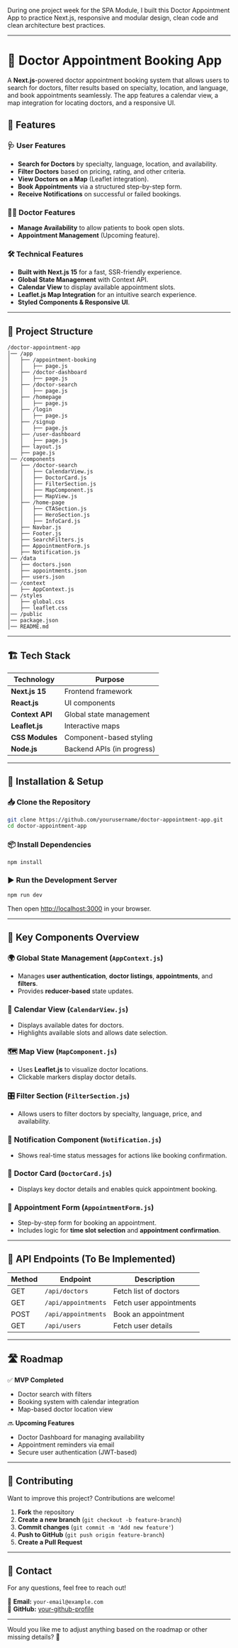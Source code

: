 During one project week for the SPA Module, I built this Doctor Appointment App to practice Next.js, responsive and modular design, clean code and clean architecture best practices.

---

# 🏥 Doctor Appointment Booking App

A **Next.js**-powered doctor appointment booking system that allows users to search for doctors, filter results based on specialty, location, and language, and book appointments seamlessly. The app features a calendar view, a map integration for locating doctors, and a responsive UI.

## 🚀 Features

### 🩺 User Features

- **Search for Doctors** by specialty, language, location, and availability.
- **Filter Doctors** based on pricing, rating, and other criteria.
- **View Doctors on a Map** (Leaflet integration).
- **Book Appointments** via a structured step-by-step form.
- **Receive Notifications** on successful or failed bookings.

### 👩‍⚕️ Doctor Features

- **Manage Availability** to allow patients to book open slots.
- **Appointment Management** (Upcoming feature).

### 🛠 Technical Features

- **Built with Next.js 15** for a fast, SSR-friendly experience.
- **Global State Management** with Context API.
- **Calendar View** to display available appointment slots.
- **Leaflet.js Map Integration** for an intuitive search experience.
- **Styled Components & Responsive UI**.

---

## 📂 Project Structure

```
/doctor-appointment-app
│── /app
│   ├── /appointment-booking
│   │   ├── page.js
│   ├── /doctor-dashboard
│   │   ├── page.js
│   ├── /doctor-search
│   │   ├── page.js
│   ├── /homepage
│   │   ├── page.js
│   ├── /login
│   │   ├── page.js
│   ├── /signup
│   │   ├── page.js
│   ├── /user-dashboard
│   │   ├── page.js
│   ├── layout.js
│   ├── page.js
│── /components
│   ├── /doctor-search
│   │   ├── CalendarView.js
│   │   ├── DoctorCard.js
│   │   ├── FilterSection.js
│   │   ├── MapComponent.js
│   │   ├── MapView.js
│   ├── /home-page
│   │   ├── CTASection.js
│   │   ├── HeroSection.js
│   │   ├── InfoCard.js
│   ├── Navbar.js
│   ├── Footer.js
│   ├── SearchFilters.js
│   ├── AppointmentForm.js
│   ├── Notification.js
│── /data
│   ├── doctors.json
│   ├── appointments.json
│   ├── users.json
│── /context
│   ├── AppContext.js
│── /styles
│   ├── global.css
│   ├── leaflet.css
│── /public
│── package.json
│── README.md
```

---

## 🏗️ Tech Stack

| **Technology**  | **Purpose**                |
| --------------- | -------------------------- |
| **Next.js 15**  | Frontend framework         |
| **React.js**    | UI components              |
| **Context API** | Global state management    |
| **Leaflet.js**  | Interactive maps           |
| **CSS Modules** | Component-based styling    |
| **Node.js**     | Backend APIs (in progress) |

---

## 🔧 Installation & Setup

### 📥 Clone the Repository

```sh
git clone https://github.com/yourusername/doctor-appointment-app.git
cd doctor-appointment-app
```

### 📦 Install Dependencies

```sh
npm install
```

### ▶️ Run the Development Server

```sh
npm run dev
```

Then open [http://localhost:3000](http://localhost:3000) in your browser.

---

## 📌 Key Components Overview

### 🌍 **Global State Management** (`AppContext.js`)

- Manages **user authentication**, **doctor listings**, **appointments**, and **filters**.
- Provides **reducer-based** state updates.

### 📅 **Calendar View** (`CalendarView.js`)

- Displays available dates for doctors.
- Highlights available slots and allows date selection.

### 🗺️ **Map View** (`MapComponent.js`)

- Uses **Leaflet.js** to visualize doctor locations.
- Clickable markers display doctor details.

### 🎛 **Filter Section** (`FilterSection.js`)

- Allows users to filter doctors by specialty, language, price, and availability.

### 🔔 **Notification Component** (`Notification.js`)

- Shows real-time status messages for actions like booking confirmation.

### 📄 **Doctor Card** (`DoctorCard.js`)

- Displays key doctor details and enables quick appointment booking.

### 📆 **Appointment Form** (`AppointmentForm.js`)

- Step-by-step form for booking an appointment.
- Includes logic for **time slot selection** and **appointment confirmation**.

---

## 🔄 API Endpoints (To Be Implemented)

| Method | Endpoint            | Description             |
| ------ | ------------------- | ----------------------- |
| GET    | `/api/doctors`      | Fetch list of doctors   |
| GET    | `/api/appointments` | Fetch user appointments |
| POST   | `/api/appointments` | Book an appointment     |
| GET    | `/api/users`        | Fetch user details      |

---

## 🛣 Roadmap

✅ **MVP Completed**

- Doctor search with filters
- Booking system with calendar integration
- Map-based doctor location view

🔜 **Upcoming Features**

- Doctor Dashboard for managing availability
- Appointment reminders via email
- Secure user authentication (JWT-based)

---

## 🤝 Contributing

Want to improve this project? Contributions are welcome!

1. **Fork** the repository
2. **Create a new branch** (`git checkout -b feature-branch`)
3. **Commit changes** (`git commit -m 'Add new feature'`)
4. **Push to GitHub** (`git push origin feature-branch`)
5. **Create a Pull Request**

---

## 📩 Contact

For any questions, feel free to reach out!

📧 **Email:** `your-email@example.com`  
🔗 **GitHub:** [your-github-profile](https://github.com/yourusername)

---

Would you like me to adjust anything based on the roadmap or other missing details? 🚀
